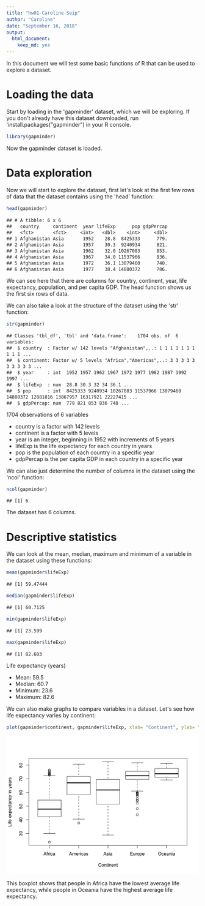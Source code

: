 ```yaml
---
title: "hw01-Caroline-Seip"
author: "Caroline"
date: "September 16, 2018"
output: 
  html_document: 
    keep_md: yes
---
```


In this document we will test some basic functions of R that can be used to explore a dataset.

# Loading the data

Start by loading in the 'gapminder' dataset, which we will be exploring. If you don't already have this dataset downloaded, run 'install.packages("gapminder") in your R console.

```r
library(gapminder)
```
Now the gapminder dataset is loaded.

# Data exploration

Now we will start to explore the dataset, first let's look at the first few rows of data that the dataset contains using the 'head' function:

```r
head(gapminder)
```

```
## # A tibble: 6 x 6
##   country     continent  year lifeExp      pop gdpPercap
##   <fct>       <fct>     <int>   <dbl>    <int>     <dbl>
## 1 Afghanistan Asia       1952    28.8  8425333      779.
## 2 Afghanistan Asia       1957    30.3  9240934      821.
## 3 Afghanistan Asia       1962    32.0 10267083      853.
## 4 Afghanistan Asia       1967    34.0 11537966      836.
## 5 Afghanistan Asia       1972    36.1 13079460      740.
## 6 Afghanistan Asia       1977    38.4 14880372      786.
```
We can see here that there are columns for country, continent, year, life expectancy, population, and per capita GDP. The head function shows us the first six rows of data. 

We can also take a look at the structure of the dataset using the 'str' function:


```r
str(gapminder)
```

```
## Classes 'tbl_df', 'tbl' and 'data.frame':	1704 obs. of  6 variables:
##  $ country  : Factor w/ 142 levels "Afghanistan",..: 1 1 1 1 1 1 1 1 1 1 ...
##  $ continent: Factor w/ 5 levels "Africa","Americas",..: 3 3 3 3 3 3 3 3 3 3 ...
##  $ year     : int  1952 1957 1962 1967 1972 1977 1982 1987 1992 1997 ...
##  $ lifeExp  : num  28.8 30.3 32 34 36.1 ...
##  $ pop      : int  8425333 9240934 10267083 11537966 13079460 14880372 12881816 13867957 16317921 22227415 ...
##  $ gdpPercap: num  779 821 853 836 740 ...
```
1704 observations of 6 variables

- country is a factor with 142 levels
- continent is a factor with 5 levels
- year is an integer, beginning in 1952 with increments of 5 years
- lifeExp is the life expectancy for each country in years
- pop is the population of each country in a specific year
- gdpPercap is the per capita GDP in each country in a specific year

We can also just determine the number of columns in the dataset using the 'ncol' function:


```r
ncol(gapminder)
```

```
## [1] 6
```
The dataset has 6 columns.

# Descriptive statistics

We can look at the mean, median, maximum and minimum of a variable in the dataset using these functions:

```r
mean(gapminder$lifeExp)
```

```
## [1] 59.47444
```

```r
median(gapminder$lifeExp)
```

```
## [1] 60.7125
```

```r
min(gapminder$lifeExp)
```

```
## [1] 23.599
```

```r
max(gapminder$lifeExp)
```

```
## [1] 82.603
```
Life expectancy (years)
- Mean: 59.5
- Median: 60.7
- Minimum: 23.6
- Maximum: 82.6

We can also make graphs to compare variables in a dataset. Let's see how life expectancy varies by continent:

```r
plot(gapminder$continent, gapminder$lifeExp, xlab= "Continent", ylab= "Life expectancy in years")
```

![](hw01-CarolineSeip_files/figure-html/unnamed-chunk-6-1.png)<!-- -->

This boxplot shows that people in Africa have the lowest average life expectancy, while people in Oceania have the highest average life expectancy. 



